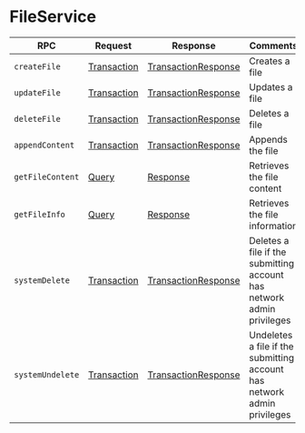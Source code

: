 # FileService

| RPC              | Request                                                                                                                                       | Response                                                                                                                                              | Comments                                                                |
| ---------------- | --------------------------------------------------------------------------------------------------------------------------------------------- | ----------------------------------------------------------------------------------------------------------------------------------------------------- | ----------------------------------------------------------------------- |
| `createFile`     | [Transaction](https://github.com/theekrystallee/hedera-style-guide/blob/sdk-v1/deprecated/hedera-api/file-service/broken-reference/README.md) | [TransactionResponse](https://github.com/theekrystallee/hedera-style-guide/blob/sdk-v1/deprecated/hedera-api/file-service/broken-reference/README.md) | Creates a file                                                          |
| `updateFile`     | [Transaction](https://github.com/theekrystallee/hedera-style-guide/blob/sdk-v1/deprecated/hedera-api/file-service/broken-reference/README.md) | [TransactionResponse](https://github.com/theekrystallee/hedera-style-guide/blob/sdk-v1/deprecated/hedera-api/file-service/broken-reference/README.md) | Updates a file                                                          |
| `deleteFile`     | [Transaction](https://github.com/theekrystallee/hedera-style-guide/blob/sdk-v1/deprecated/hedera-api/file-service/broken-reference/README.md) | [TransactionResponse](https://github.com/theekrystallee/hedera-style-guide/blob/sdk-v1/deprecated/hedera-api/file-service/broken-reference/README.md) | Deletes a file                                                          |
| `appendContent`  | [Transaction](https://github.com/theekrystallee/hedera-style-guide/blob/sdk-v1/deprecated/hedera-api/file-service/broken-reference/README.md) | [TransactionResponse](https://github.com/theekrystallee/hedera-style-guide/blob/sdk-v1/deprecated/hedera-api/file-service/broken-reference/README.md) | Appends the file                                                        |
| `getFileContent` | [Query](https://github.com/theekrystallee/hedera-style-guide/blob/sdk-v1/deprecated/hedera-api/file-service/broken-reference/README.md)       | [Response](https://github.com/theekrystallee/hedera-style-guide/blob/sdk-v1/deprecated/hedera-api/file-service/broken-reference/README.md)            | Retrieves the file content                                              |
| `getFileInfo`    | [Query](https://github.com/theekrystallee/hedera-style-guide/blob/sdk-v1/deprecated/hedera-api/file-service/broken-reference/README.md)       | [Response](https://github.com/theekrystallee/hedera-style-guide/blob/sdk-v1/deprecated/hedera-api/file-service/broken-reference/README.md)            | Retrieves the file information                                          |
| `systemDelete`   | [Transaction](https://github.com/theekrystallee/hedera-style-guide/blob/sdk-v1/deprecated/hedera-api/file-service/broken-reference/README.md) | [TransactionResponse](https://github.com/theekrystallee/hedera-style-guide/blob/sdk-v1/deprecated/hedera-api/file-service/broken-reference/README.md) | Deletes a file if the submitting account has network admin privileges   |
| `systemUndelete` | [Transaction](https://github.com/theekrystallee/hedera-style-guide/blob/sdk-v1/deprecated/hedera-api/file-service/broken-reference/README.md) | [TransactionResponse](https://github.com/theekrystallee/hedera-style-guide/blob/sdk-v1/deprecated/hedera-api/file-service/broken-reference/README.md) | Undeletes a file if the submitting account has network admin privileges |
